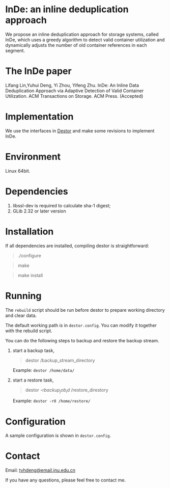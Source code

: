 # InDe: an inline deduplication approach

We propose an inline deduplication approach for storage systems, called InDe, which uses a greedy algorithm to detect valid container utilization and dynamically adjusts the number of old container references in each segment.

# The InDe paper
Lifang Lin,Yuhui Deng, Yi Zhou, Yifeng Zhu. InDe: An Inline Data Deduplication Approach via Adaptive Detection of Valid Container Utilization. ACM Transactions on Storage. ACM Press. (Accepted)


# Implementation

We use the interfaces in [Destor](https://github.com/fomy/destor) and make some revisions to implement InDe. 


# Environment

Linux 64bit.

# Dependencies

1. libssl-dev is required to calculate sha-1 digest;
2. GLib 2.32 or later version

# Installation

If all dependencies are installed, compiling destor is straightforward:

> ./configure

> make

> make install

# Running

The `rebuild` script should be run before destor to prepare working directory and clear data.

The default working path is in `destor.config`. You can modify it together with the rebuild script. 

You can do the following steps to backup and restore the backup stream.

1. start a backup task,

   > destor /backup_stream_directory

   Example: `destor /home/data/`

2. start a restore task,

   > destor -r$backup_job_id$ /restore_direstory

   Example: `destor -r0 /home/restore/ `

# Configuration

A sample configuration is shown in `destor.config`.

# Contact

Email: tyhdeng@email.jnu.edu.cn

If you have any questions, please feel free to contact me.
